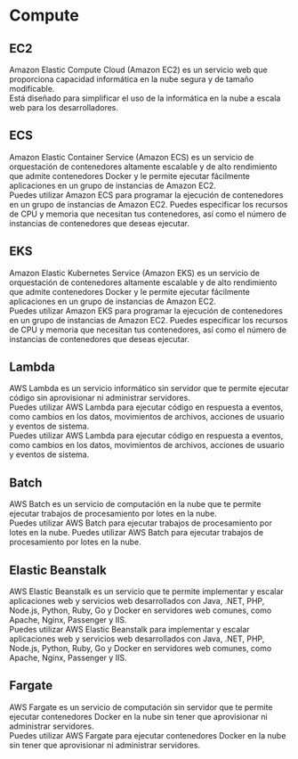 # Compute

## EC2

Amazon Elastic Compute Cloud (Amazon EC2) es un servicio web que proporciona capacidad informática en la nube segura y de tamaño modificable. \
Está diseñado para simplificar el uso de la informática en la nube a escala web para los desarrolladores.

## ECS

Amazon Elastic Container Service (Amazon ECS) es un servicio de orquestación de contenedores altamente escalable y de alto rendimiento que admite contenedores Docker y le permite ejecutar fácilmente aplicaciones en un grupo de instancias de Amazon EC2. \
Puedes utilizar Amazon ECS para programar la ejecución de contenedores en un grupo de instancias de Amazon EC2. Puedes especificar los recursos de CPU y memoria que necesitan tus contenedores, así como el número de instancias de contenedores que deseas ejecutar.

## EKS

Amazon Elastic Kubernetes Service (Amazon EKS) es un servicio de orquestación de contenedores altamente escalable y de alto rendimiento que admite contenedores Docker y le permite ejecutar fácilmente aplicaciones en un grupo de instancias de Amazon EC2. \
Puedes utilizar Amazon EKS para programar la ejecución de contenedores en un grupo de instancias de Amazon EC2. Puedes especificar los recursos de CPU y memoria que necesitan tus contenedores, así como el número de instancias de contenedores que deseas ejecutar.

## Lambda

AWS Lambda es un servicio informático sin servidor que te permite ejecutar código sin aprovisionar ni administrar servidores. \
Puedes utilizar AWS Lambda para ejecutar código en respuesta a eventos, como cambios en los datos, movimientos de archivos, acciones de usuario y eventos de sistema. \
Puedes utilizar AWS Lambda para ejecutar código en respuesta a eventos, como cambios en los datos, movimientos de archivos, acciones de usuario y eventos de sistema.

## Batch

AWS Batch es un servicio de computación en la nube que te permite ejecutar trabajos de procesamiento por lotes en la nube. \
Puedes utilizar AWS Batch para ejecutar trabajos de procesamiento por lotes en la nube. Puedes utilizar AWS Batch para ejecutar trabajos de procesamiento por lotes en la nube.

## Elastic Beanstalk

AWS Elastic Beanstalk es un servicio que te permite implementar y escalar aplicaciones web y servicios web desarrollados con Java, .NET, PHP, Node.js, Python, Ruby, Go y Docker en servidores web comunes, como Apache, Nginx, Passenger y IIS. \
Puedes utilizar AWS Elastic Beanstalk para implementar y escalar aplicaciones web y servicios web desarrollados con Java, .NET, PHP, Node.js, Python, Ruby, Go y Docker en servidores web comunes, como Apache, Nginx, Passenger y IIS.

## Fargate

AWS Fargate es un servicio de computación sin servidor que te permite ejecutar contenedores Docker en la nube sin tener que aprovisionar ni administrar servidores. \
Puedes utilizar AWS Fargate para ejecutar contenedores Docker en la nube sin tener que aprovisionar ni administrar servidores.
